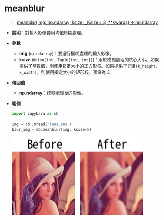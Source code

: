 # meanblur

> [meanblur(img: np.ndarray, ksize: \_Ksize = 3, \*\*kwargs) -> np.ndarray](https://github.com/DocsaidLab/Capybara/blob/975d62fba4f76db59e715c220f7a2af5ad8d050e/capybara/vision/functionals.py#L33)

- **說明**：對輸入影像套用均值模糊處理。

- **參數**

  - **img** (`np.ndarray`)：要進行模糊處理的輸入影像。
  - **ksize** (`Union[int, Tuple[int, int]]`)：用於模糊處理的核心大小。如果提供了整數值，則使用指定大小的正方形核。如果提供了元組`(k_height, k_width)`，則使用指定大小的矩形核。預設為 3。

- **傳回值**

  - **np.ndarray**：模糊處理後的影像。

- **範例**

  ```python
  import capybara as cb

  img = cb.imread('lena.png')
  blur_img = cb.meanblur(img, ksize=5)
  ```

  ![meanblur](./resource/test_meanblur.jpg)
